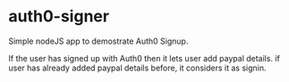 # auth0-signer

Simple nodeJS app to demostrate Auth0 Signup.

If the user has signed up with Auth0 then it lets user add paypal details. if user has already added paypal details before, it considers it as signin.
